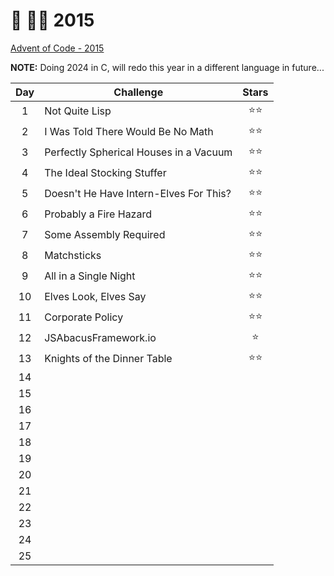 # 🎄 👨‍💻 2015

[Advent of Code - 2015](https://adventofcode.com/2015)

**NOTE:** Doing 2024 in C, will redo this year in a different language in future...

| Day | Challenge                              | Stars  |
| :-: | -------------------------------------- | :----: |
|  1  | Not Quite Lisp                         | ⭐️⭐️ |
|  2  | I Was Told There Would Be No Math      | ⭐️⭐️ |
|  3  | Perfectly Spherical Houses in a Vacuum | ⭐️⭐️ |
|  4  | The Ideal Stocking Stuffer             | ⭐️⭐️ |
|  5  | Doesn't He Have Intern-Elves For This? | ⭐️⭐️ |
|  6  | Probably a Fire Hazard                 | ⭐️⭐️ |
|  7  | Some Assembly Required                 | ⭐️⭐️ |
|  8  | Matchsticks                            | ⭐️⭐️ |
|  9  | All in a Single Night                  | ⭐️⭐️ |
| 10  | Elves Look, Elves Say                  | ⭐️⭐️ |
| 11  | Corporate Policy                       | ⭐️⭐️ |
| 12  | JSAbacusFramework.io                   |  ⭐️   |
| 13  | Knights of the Dinner Table            | ⭐️⭐️ |
| 14  |                                        |        |
| 15  |                                        |        |
| 16  |                                        |        |
| 17  |                                        |        |
| 18  |                                        |        |
| 19  |                                        |        |
| 20  |                                        |        |
| 21  |                                        |        |
| 22  |                                        |        |
| 23  |                                        |        |
| 24  |                                        |        |
| 25  |                                        |        |
